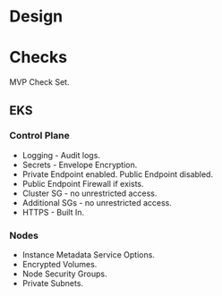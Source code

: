 # Design

# Checks
MVP Check Set.

## EKS

### Control Plane
* Logging - Audit logs.
* Secrets - Envelope Encryption.
* Private Endpoint enabled. Public Endpoint disabled.
* Public Endpoint Firewall if exists.
* Cluster SG - no unrestricted access.
* Additional SGs - no unrestricted access.
* HTTPS - Built In.

### Nodes
* Instance Metadata Service Options.
* Encrypted Volumes.
* Node Security Groups.
* Private Subnets.
